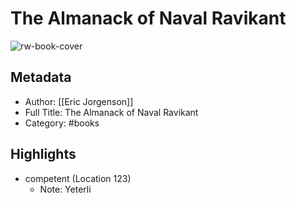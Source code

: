 # The Almanack of Naval Ravikant

![rw-book-cover](https://readwise-assets.s3.amazonaws.com/static/images/default-book-icon-8.18caceaece2b.png)

## Metadata
- Author: [[Eric Jorgenson]]
- Full Title: The Almanack of Naval Ravikant
- Category: #books

## Highlights
- competent (Location 123)
    - Note: Yeterli
